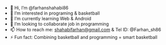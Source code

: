 - 👋 Hi, I’m @farhanshahabi86
- 👀 I’m interested in programing & basketball
- 🌱 I’m currently learning Web & Android
- 💞️ I’m looking to collaborate job in programming
- 📫 How to reach me: shahabifarhan@gmail.com & Tel ID: @Farhan_sh86
- ⚡ Fun fact: Combining basketball and programming = smart basketball

<!---
farhanshahabi86/farhanshahabi86 is a ✨ special ✨ repository because its `README.md` (this file) appears on your GitHub profile.
You can click the Preview link to take a look at your changes.
--->
